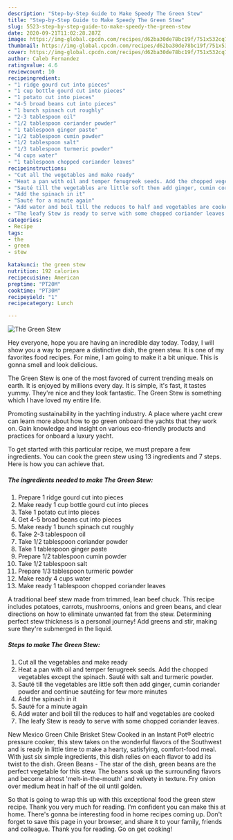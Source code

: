 ```yaml
---
description: "Step-by-Step Guide to Make Speedy The Green Stew"
title: "Step-by-Step Guide to Make Speedy The Green Stew"
slug: 5523-step-by-step-guide-to-make-speedy-the-green-stew
date: 2020-09-21T11:02:28.287Z
image: https://img-global.cpcdn.com/recipes/d62ba30de78bc19f/751x532cq70/the-green-stew-recipe-main-photo.jpg
thumbnail: https://img-global.cpcdn.com/recipes/d62ba30de78bc19f/751x532cq70/the-green-stew-recipe-main-photo.jpg
cover: https://img-global.cpcdn.com/recipes/d62ba30de78bc19f/751x532cq70/the-green-stew-recipe-main-photo.jpg
author: Caleb Fernandez
ratingvalue: 4.6
reviewcount: 10
recipeingredient:
- "1 ridge gourd cut into pieces"
- "1 cup bottle gourd cut into pieces"
- "1 potato cut into pieces"
- "4-5 broad beans cut into pieces"
- "1 bunch spinach cut roughly"
- "2-3 tablespoon oil"
- "1/2 tablespoon coriander powder"
- "1 tablespoon ginger paste"
- "1/2 tablespoon cumin powder"
- "1/2 tablespoon salt"
- "1/3 tablespoon turmeric powder"
- "4 cups water"
- "1 tablespoon chopped coriander leaves"
recipeinstructions:
- "Cut all the vegetables and make ready"
- "Heat a pan with oil and temper fenugreek seeds. Add the chopped vegetables except the spinach. Sauté with salt and turmeric powder."
- "Sauté till the vegetables are little soft then add ginger, cumin coriander powder and continue sautéing for few more minutes"
- "Add the spinach in it"
- "Sauté for a minute again"
- "Add water and boil till the reduces to half and vegetables are cooked"
- "The leafy Stew is ready to serve with some chopped coriander leaves."
categories:
- Recipe
tags:
- the
- green
- stew

katakunci: the green stew 
nutrition: 192 calories
recipecuisine: American
preptime: "PT20M"
cooktime: "PT30M"
recipeyield: "1"
recipecategory: Lunch

---
```



![The Green Stew](https://img-global.cpcdn.com/recipes/d62ba30de78bc19f/751x532cq70/the-green-stew-recipe-main-photo.jpg)

Hey everyone, hope you are having an incredible day today. Today, I will show you a way to prepare a distinctive dish, the green stew. It is one of my favorites food recipes. For mine, I am going to make it a bit unique. This is gonna smell and look delicious.

The Green Stew is one of the most favored of current trending meals on earth. It is enjoyed by millions every day. It is simple, it's fast, it tastes yummy. They're nice and they look fantastic. The Green Stew is something which I have loved my entire life.

Promoting sustainability in the yachting industry. A place where yacht crew can learn more about how to go green onboard the yachts that they work on. Gain knowledge and insight on various eco-friendly products and practices for onboard a luxury yacht.


To get started with this particular recipe, we must prepare a few ingredients. You can cook the green stew using 13 ingredients and 7 steps. Here is how you can achieve that.

<!--inarticleads1-->

##### The ingredients needed to make The Green Stew:

1. Prepare 1 ridge gourd cut into pieces
1. Make ready 1 cup bottle gourd cut into pieces
1. Take 1 potato cut into pieces
1. Get 4-5 broad beans cut into pieces
1. Make ready 1 bunch spinach cut roughly
1. Take 2-3 tablespoon oil
1. Take 1/2 tablespoon coriander powder
1. Take 1 tablespoon ginger paste
1. Prepare 1/2 tablespoon cumin powder
1. Take 1/2 tablespoon salt
1. Prepare 1/3 tablespoon turmeric powder
1. Make ready 4 cups water
1. Make ready 1 tablespoon chopped coriander leaves


A traditional beef stew made from trimmed, lean beef chuck. This recipe includes potatoes, carrots, mushrooms, onions and green beans, and clear directions on how to eliminate unwanted fat from the stew. Determining perfect stew thickness is a personal journey! Add greens and stir, making sure they&#39;re submerged in the liquid. 

<!--inarticleads2-->

##### Steps to make The Green Stew:

1. Cut all the vegetables and make ready
1. Heat a pan with oil and temper fenugreek seeds. Add the chopped vegetables except the spinach. Sauté with salt and turmeric powder.
1. Sauté till the vegetables are little soft then add ginger, cumin coriander powder and continue sautéing for few more minutes
1. Add the spinach in it
1. Sauté for a minute again
1. Add water and boil till the reduces to half and vegetables are cooked
1. The leafy Stew is ready to serve with some chopped coriander leaves.


New Mexico Green Chile Brisket Stew Cooked in an Instant Pot® electric pressure cooker, this stew takes on the wonderful flavors of the Southwest and is ready in little time to make a hearty, satisfying, comfort-food meal. With just six simple ingredients, this dish relies on each flavor to add its twist to the dish. Green Beans - The star of the dish, green beans are the perfect vegetable for this stew. The beans soak up the surrounding flavors and become almost &#39;melt-in-the-mouth&#39; and velvety in texture. Fry onion over medium heat in half of the oil until golden. 

So that is going to wrap this up with this exceptional food the green stew recipe. Thank you very much for reading. I'm confident you can make this at home. There's gonna be interesting food in home recipes coming up. Don't forget to save this page in your browser, and share it to your family, friends and colleague. Thank you for reading. Go on get cooking!
